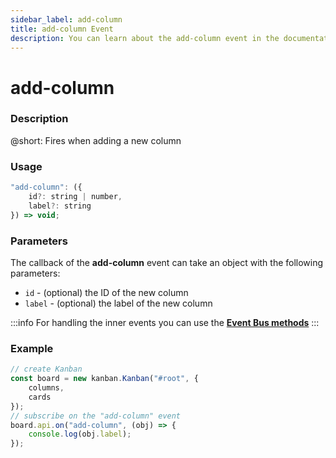 ```yaml
---
sidebar_label: add-column
title: add-column Event
description: You can learn about the add-column event in the documentation of the DHTMLX JavaScript Kanban library. Browse developer guides and API reference, try out code examples and live demos, and download a free 30-day evaluation version of DHTMLX Kanban.
---
```


# add-column

### Description

@short: Fires when adding a new column

### Usage

~~~jsx {}
"add-column": ({
    id?: string | number,
    label?: string
}) => void;
~~~

### Parameters

The callback of the **add-column** event can take an object with the following parameters:

- `id` - (optional) the ID of the new column
- `label` - (optional) the label of the new column

:::info
For handling the inner events you can use the [**Event Bus methods**](api/api_overview.md/#event-bus-methods)
:::

### Example

~~~jsx {7-9}
// create Kanban
const board = new kanban.Kanban("#root", {
	columns,
	cards
});
// subscribe on the "add-column" event
board.api.on("add-column", (obj) => {
	console.log(obj.label);
});
~~~
